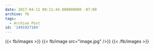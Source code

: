 ```yaml
---
date: 2017-04-11 09:11:44.000000000 -07:00
archive: fb
tags: 
  - Archive Post
id: '1491927104'
---
```

{{< fb/images >}}
{{< fb/image src="image.jpg" />}}
{{< /fb/images >}}
